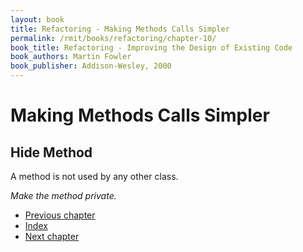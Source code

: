 ```yaml
---
layout: book
title: Refactoring - Making Methods Calls Simpler
permalink: /rmit/books/refactoring/chapter-10/
book_title: Refactoring - Improving the Design of Existing Code
book_authors: Martin Fowler
book_publisher: Addison-Wesley, 2000
---
```


# Making Methods Calls Simpler

## Hide Method

A method is not used by any other class.

_Make the method private._



<nav class="nav-chapters">
	<ul>
		<li class="prev-chapter"><a href="../chapter-09/">Previous chapter</a></li>
		<li class="index"><a href="../index.html">Index</a></li>		
		<li class="next-chapter"><a href="../chapter-11/">Next chapter</a></li>
	</ul>
</nav>